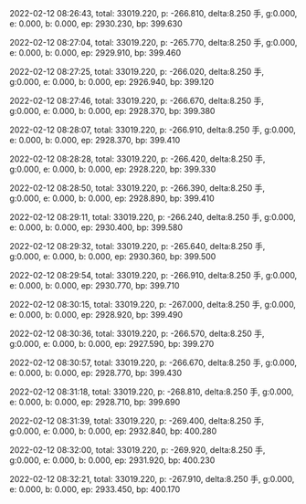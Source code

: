 2022-02-12 08:26:43, total: 33019.220, p: -266.810, delta:8.250 手, g:0.000, e: 0.000, b: 0.000, ep: 2930.230, bp: 399.630

2022-02-12 08:27:04, total: 33019.220, p: -265.770, delta:8.250 手, g:0.000, e: 0.000, b: 0.000, ep: 2929.910, bp: 399.460

2022-02-12 08:27:25, total: 33019.220, p: -266.020, delta:8.250 手, g:0.000, e: 0.000, b: 0.000, ep: 2926.940, bp: 399.120

2022-02-12 08:27:46, total: 33019.220, p: -266.670, delta:8.250 手, g:0.000, e: 0.000, b: 0.000, ep: 2928.370, bp: 399.380

2022-02-12 08:28:07, total: 33019.220, p: -266.910, delta:8.250 手, g:0.000, e: 0.000, b: 0.000, ep: 2928.370, bp: 399.410

2022-02-12 08:28:28, total: 33019.220, p: -266.420, delta:8.250 手, g:0.000, e: 0.000, b: 0.000, ep: 2928.220, bp: 399.330

2022-02-12 08:28:50, total: 33019.220, p: -266.390, delta:8.250 手, g:0.000, e: 0.000, b: 0.000, ep: 2928.890, bp: 399.410

2022-02-12 08:29:11, total: 33019.220, p: -266.240, delta:8.250 手, g:0.000, e: 0.000, b: 0.000, ep: 2930.400, bp: 399.580

2022-02-12 08:29:32, total: 33019.220, p: -265.640, delta:8.250 手, g:0.000, e: 0.000, b: 0.000, ep: 2930.360, bp: 399.500

2022-02-12 08:29:54, total: 33019.220, p: -266.910, delta:8.250 手, g:0.000, e: 0.000, b: 0.000, ep: 2930.770, bp: 399.710

2022-02-12 08:30:15, total: 33019.220, p: -267.000, delta:8.250 手, g:0.000, e: 0.000, b: 0.000, ep: 2928.920, bp: 399.490

2022-02-12 08:30:36, total: 33019.220, p: -266.570, delta:8.250 手, g:0.000, e: 0.000, b: 0.000, ep: 2927.590, bp: 399.270

2022-02-12 08:30:57, total: 33019.220, p: -266.670, delta:8.250 手, g:0.000, e: 0.000, b: 0.000, ep: 2928.770, bp: 399.430

2022-02-12 08:31:18, total: 33019.220, p: -268.810, delta:8.250 手, g:0.000, e: 0.000, b: 0.000, ep: 2928.710, bp: 399.690

2022-02-12 08:31:39, total: 33019.220, p: -269.400, delta:8.250 手, g:0.000, e: 0.000, b: 0.000, ep: 2932.840, bp: 400.280

2022-02-12 08:32:00, total: 33019.220, p: -269.920, delta:8.250 手, g:0.000, e: 0.000, b: 0.000, ep: 2931.920, bp: 400.230

2022-02-12 08:32:21, total: 33019.220, p: -267.910, delta:8.250 手, g:0.000, e: 0.000, b: 0.000, ep: 2933.450, bp: 400.170